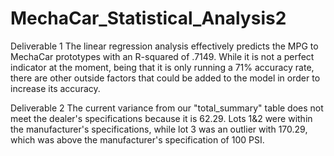 # MechaCar_Statistical_Analysis2

Deliverable 1
The linear regression analysis effectively predicts the MPG to MechaCar prototypes with an R-squared of .7149. While it is not a perfect indicator at the moment, being that it is only running a 71% accuracy rate, there are other outside factors that could be added to the model in order to increase its accuracy.

Deliverable 2
The current variance from our "total_summary" table does not meet the dealer's specifications because it is 62.29. Lots 1&2 were within the manufacturer's specifications, while lot 3 was an outlier with 170.29, which was above the manufacturer's specification of 100 PSI.